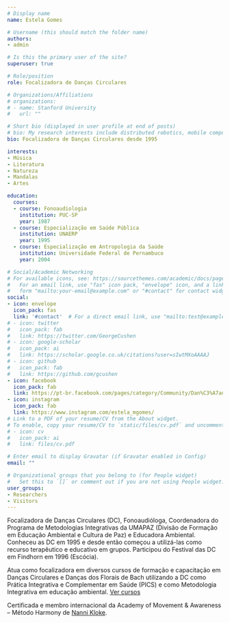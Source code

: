 ```yaml
---
# Display name
name: Estela Gomes

# Username (this should match the folder name)
authors:
- admin

# Is this the primary user of the site?
superuser: true

# Role/position
role: Focalizadora de Danças Circulares

# Organizations/Affiliations
# organizations:
# - name: Stanford University
#   url: ""

# Short bio (displayed in user profile at end of posts)
# bio: My research interests include distributed robotics, mobile computing and programmable matter.
bio: Focalizadora de Danças Circulares desde 1995

interests:
- Música
- Literatura
- Natureza
- Mandalas
- Artes

education:
  courses:
  - course: Fonoaudiologia
    institution: PUC-SP
    year: 1987
  - course: Especialização em Saúde Pública
    institution: UNAERP
    year: 1995
  - course: Especialização em Antropologia da Saúde
    institution: Universidade Federal de Pernambuco
    year: 2004

# Social/Academic Networking
# For available icons, see: https://sourcethemes.com/academic/docs/page-builder/#icons
#   For an email link, use "fas" icon pack, "envelope" icon, and a link in the
#   form "mailto:your-email@example.com" or "#contact" for contact widget.
social:
- icon: envelope
  icon_pack: fas
  link: '#contact'  # For a direct email link, use "mailto:test@example.org".
# - icon: twitter
#   icon_pack: fab
#   link: https://twitter.com/GeorgeCushen
# - icon: google-scholar
#   icon_pack: ai
#   link: https://scholar.google.co.uk/citations?user=sIwtMXoAAAAJ
# - icon: github
#   icon_pack: fab
#   link: https://github.com/gcushen
- icon: facebook
  icon_pack: fab
  link: https://pt-br.facebook.com/pages/category/Community/Dan%C3%A7ando-a-natureza_Estela-Gomes-1936186596606799/
- icon: instagram
  icon_pack: fab
  link: https://www.instagram.com/estela_mgomes/
# Link to a PDF of your resume/CV from the About widget.
# To enable, copy your resume/CV to `static/files/cv.pdf` and uncomment the lines below.
# - icon: cv
#   icon_pack: ai
#   link: files/cv.pdf

# Enter email to display Gravatar (if Gravatar enabled in Config)
email: ""

# Organizational groups that you belong to (for People widget)
#   Set this to `[]` or comment out if you are not using People widget.
user_groups:
- Researchers
- Visitors
---
```


Focalizadora de Danças Circulares (DC), Fonoaudióloga, Coordenadora do Programa de Metodologias Integrativas da UMAPAZ (Divisão de Formação em Educação Ambiental e Cultura de Paz) e Educadora Ambiental. Conheceu as DC em 1995 e desde então começou a utilizá-las como recurso terapêutico e educativo em grupos. Participou do Festival das DC em Findhorn em 1996 (Escócia).

Atua como focalizadora em diversos cursos de formação e capacitação em Danças Circulares e Danças dos Florais de Bach utilizando a DC como Prática Integrativa e Complementar em Saúde (PICS) e como Metodologia Integrativa em educação ambiental. [Ver cursos](#projects)

Certificada e membro internacional da Academy of Movement & Awareness – Método Harmony de [Nanni Kloke](https://www.nannikloke.com).
